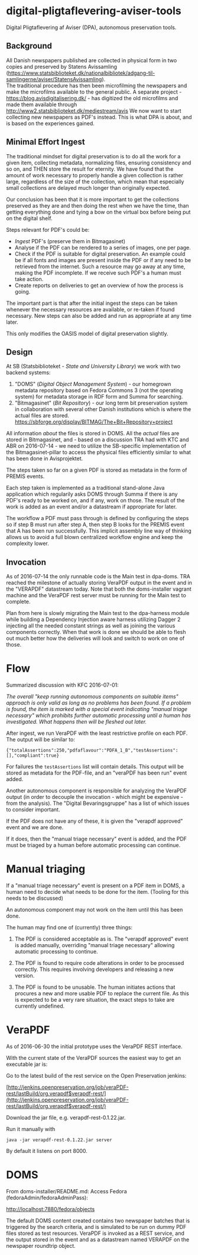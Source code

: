 # digital-pligtaflevering-aviser-tools

Digital Pligtaflevering af Aviser (DPA), autonomous preservation tools.

## Background

All Danish newspapers published are collected in physical form
in two copies and preserved by Statens Avissamling (https://www.statsbiblioteket.dk/nationalbibliotek/adgang-til-samlingerne/aviser/StatensAvissamling).  
The traditional procedure has then been microfilming the newspapers and make the
microfilms available to the general public.   A separate project - https://blog.avisdigitalisering.dk/ - has digitized the
old microfilms and made them available through http://www2.statsbiblioteket.dk/mediestream/avis 
We now want to start collecting new newspapers as PDF's instead.  This is what DPA is about, and
is based on the experiences gained.

## Minimal Effort Ingest

The traditional mindset for digital preservation is to do all the work for a given item, collecting metadata, normalizing
files, ensuring consistency and so on, and THEN store the result for eternity.  We have found that the amount of work
necessary to properly handle a given collection is rather large, regardless of the size of the collection, which mean
that especially small collections are delayed much longer than originally expected.  

Our conclusion has been that it is more important to get the collections preserved as they are and then doing the rest
when we have the time, than getting everything done and tying a bow on the virtual box before being put on the digital shelf.

Steps relevant for PDF's could be:

* _Ingest_ PDF's (preserve them in Bitmagasinet)
* Analyse if the PDF can be rendered to a series of images, one per page.
* Check if the PDF is suitable for digital preservation.  An example could be if all fonts and images are present 
inside the PDF
or if any need to be retrieved from the internet.  Such a resource may go away at any time, making the PDF incomplete. 
If we receive such PDF's a human must take action.
* Create reports on deliveries to get an overview of how the process is going.

The important part is that after the initial ingest the steps can be taken whenever the necessary resources are available,
or re-taken if found necessary.   New steps can also be added and run as appropriate at any time later.

This only modifies the OASIS model of digital preservation slightly.

## Design

At SB (Statsbiblioteket - _State and University Library_) we work with two backend systems:

1. "DOMS" (_Digital Object Management System_) - our homegrown metadata repository based on Fedora Commons 3 (not the 
operating system) for metadata storage in RDF form and Summa for searching.
2. "Bitmagasinet" (_Bit Repository_) - our long term bit preservation system in collaboration with several other Danish 
institutions which is where the actual files are stored.   
https://sbforge.org/display/BITMAG/The+Bit+Repository+project

All information _about_ the files is stored in DOMS.  All the _actual_ files are stored in Bitmagasinet,
and - based on a discussion TRA had with KTC and ABR on 2016-07-14 - 
we need to utilize the SB-specific implementation of the Bitmagasinet-pillar to access the physical
files efficiently similar to what has been done in Avisprojektet.

The steps taken so far on a given PDF is stored as metadata in the form of PREMIS events.  

Each step taken is implemented as a traditional stand-alone Java application which regularily asks DOMS through Summa
if there is any PDF's ready to be worked on, and if any, work on those.  The result of the work is added as an event and/or
a datastream if appropriate for later.

The workflow a PDF must pass
through is defined by configuring the steps so if step B must run after step A, then step B looks for the PREMIS event
that A has been run successfully.  This implicit assembly line way of thinking allows us to avoid a full blown 
centralized workflow engine and keep the complexity lower.

## Invocation

As of 2016-07-14 the only runnable code is the Main test in dpa-doms.
TRA reached the milestone of actually storing VeraPDF output in the
event and in the "VERAPDF" datastream today.  Note that both the doms-installer
vagrant machine and the VeraPDF rest server must be running for the
Main test to complete.

Plan from here is slowly migrating the Main test to the dpa-harness
module while building a Dependency Injection aware harness utilizing
Dagger 2 injecting all the needed constant strings as well as joining
the various components correctly.  When that work is done we should
be able to flesh out much better how the deliveries will look
and switch to work on one of those.




# Flow

Summarized discussion with KFC 2016-07-01:

_The overall "keep running autonomous components on suitable items" approach
is only valid as long as no problems has been found.  If a problem is found,
the item is marked with a special event indicating "manual triage necessary"
which prohibits further automatic processing until a human has investigated.
What happens then will be fleshed out later._

After ingest, we run VeraPDF with the least restrictive profile on each PDF.
The output will be similar to:

    {"totalAssertions":250,"pdfaflavour":"PDFA_1_B","testAssertions":[],"compliant":true}

For failures the `testAssertions` list will contain details.  This output will
be stored as metadata for the PDF-file, and an "veraPDF has been run" event added.

Another autonomous component is responsible for analyzing the VeraPDF output (in
order to decouple the invocation - which might be expensive - from the analysis).
The "Digital Bevaringsgruppe" has a list of which issues to consider important.

If the PDF does not have any of these, it is given the "verapdf approved" event
and we are done.

If it does, then the "manual triage necessary" event is added, and the PDF must
be triaged by a human before automatic processing can continue.

# Manual triaging

If a "manual triage necessary" event is present on a PDF item in DOMS, a human
need to decide what needs to be done for the item.  (Tooling for this needs to be discussed)

An autonomous component may not work on the item until this has been done.

The human may find one of (currently) three things:

1. The PDF is considered acceptable as is.  The "verapdf approved" event is added manually,
overriding "manual triage necessary" allowing automatic processing to continue.

2. The PDF is found to require code alterations in order to be processed correctly.
This requires involving developers and releasing a new version.

3. The PDF is found to be unusable.  The human initiates actions that procures a new
and more usable PDF to replace the current file.  As this is expected to be a very rare situation,
the exact steps to take are currently undefined.






# VeraPDF

As of 2016-06-30 the initial prototype uses the VeraPDF REST interface.

With the current state of the VeraPDF sources the easiest way
to get an executable jar is:

Go to the latest build of the rest service on the Open Preservation jenkins:

[http://jenkins.openpreservation.org/job/veraPDF-rest/lastBuild/org.verapdf$verapdf-rest/](http://jenkins.openpreservation.org/job/veraPDF-rest/lastBuild/org.verapdf$verapdf-rest/)

Download the jar file, e.g. verapdf-rest-0.1.22.jar.

Run it manually with

    java -jar verapdf-rest-0.1.22.jar server

By default it listens on port 8000.

# DOMS

From doms-installer/README.md: Access Fedora (fedoraAdmin/fedoraAdminPass):

[http://localhost:7880/fedora/objects](http://localhost:7880/fedora/objects)

The default DOMS content created contains two newspaper batches that is triggered
by the search criteria, and is simulated to be run on dummy PDF files stored
as test resources.  VeraPDF is invoked as a REST service, and the output stored
in the event and as a datastream named VERAPDF on the newspaper roundtrip object.
